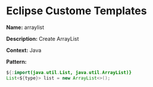 # Eclipse Custome Templates
<b>Name:</b> arraylist

<b>Description:</b> Create ArrayList

<b>Context:</b> Java

<b>Pattern:</b>

```java
${:import(java.util.List, java.util.ArrayList)}
List<${type}> list = new ArrayList<>();
```
